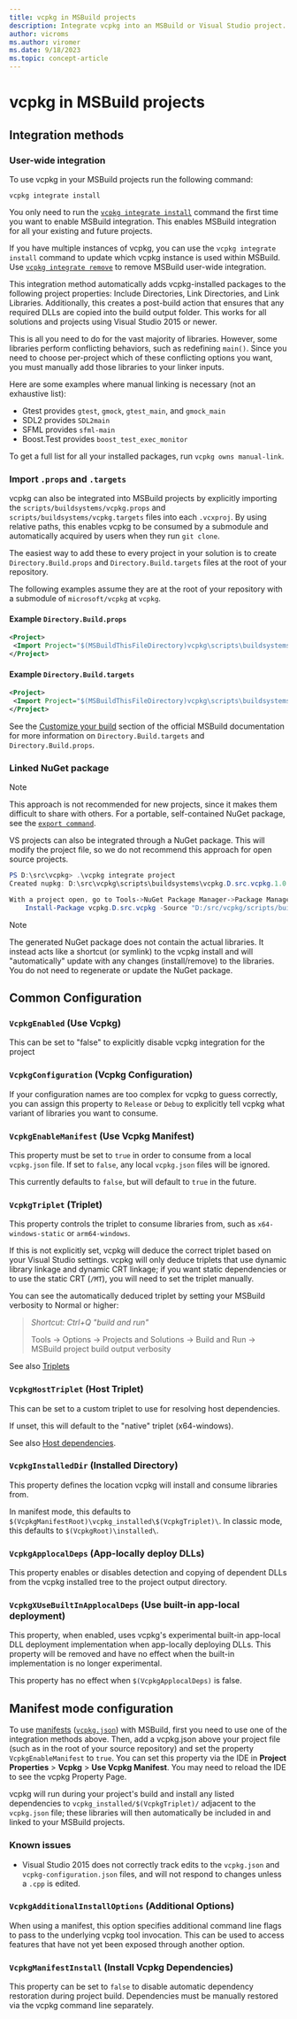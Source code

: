 ```yaml
---
title: vcpkg in MSBuild projects
description: Integrate vcpkg into an MSBuild or Visual Studio project.
author: vicroms
ms.author: viromer
ms.date: 9/18/2023
ms.topic: concept-article
---
```

# vcpkg in MSBuild projects

## Integration methods

### User-wide integration

To use vcpkg in your MSBuild projects run the following command:

```Console
vcpkg integrate install
```

You only need to run the [`vcpkg integrate
install`](../../commands/integrate.md#vcpkg-integrate-install) command the first time you want to
enable MSBuild integration. This enables MSBuild integration for all your existing and future
projects.

If you have multiple instances of vcpkg, you can use the `vcpkg integrate install` command to update
which vcpkg instance is used within MSBuild. Use [`vcpkg integrate
remove`](../../commands/integrate.md#vcpkg-integrate-remove) to remove MSBuild user-wide
integration.

This integration method automatically adds vcpkg-installed packages to the following project
properties: Include Directories, Link Directories, and Link Libraries. Additionally, this creates a
post-build action that ensures that any required DLLs are copied into the build output folder. This
works for all solutions and projects using Visual Studio 2015 or newer.

This is all you need to do for the vast majority of libraries. However, some libraries perform
conflicting behaviors, such as redefining `main()`. Since you need to choose per-project which of
these conflicting options you want, you must manually add those libraries to your linker inputs.

Here are some examples where manual linking is necessary (not an exhaustive list):

- Gtest provides `gtest`, `gmock`, `gtest_main`, and `gmock_main`
- SDL2 provides `SDL2main`
- SFML provides `sfml-main`
- Boost.Test provides `boost_test_exec_monitor`

To get a full list for all your installed packages, run `vcpkg owns manual-link`.

### Import `.props` and `.targets`

vcpkg can also be integrated into MSBuild projects by explicitly importing the
`scripts/buildsystems/vcpkg.props` and `scripts/buildsystems/vcpkg.targets` files into each
`.vcxproj`. By using relative paths, this enables vcpkg to be consumed by a submodule and
automatically acquired by users when they run `git clone`.

The easiest way to add these to every project in your solution is to create `Directory.Build.props`
and `Directory.Build.targets` files at the root of your repository.

The following examples assume they are at the root of your repository with a submodule of
`microsoft/vcpkg` at `vcpkg`.

#### Example `Directory.Build.props`

```xml
<Project>
 <Import Project="$(MSBuildThisFileDirectory)vcpkg\scripts\buildsystems\msbuild\vcpkg.props" />
</Project>
```

#### Example `Directory.Build.targets`

```xml
<Project>
 <Import Project="$(MSBuildThisFileDirectory)vcpkg\scripts\buildsystems\msbuild\vcpkg.targets" />
</Project>
```

See the [Customize your
build](/visualstudio/msbuild/customize-your-build#directorybuildprops-and-directorybuildtargets)
section of the official MSBuild documentation for more information on `Directory.Build.targets` and
`Directory.Build.props`.

### Linked NuGet package

> [!NOTE]
> This approach is not recommended for new projects, since it makes them difficult to share
> with others. For a portable, self-contained NuGet package, see the [`export
> command`](../../commands/export.md).

VS projects can also be integrated through a NuGet package. This will modify the project file, so we
do not recommend this approach for open source projects.

```powershell
PS D:\src\vcpkg> .\vcpkg integrate project
Created nupkg: D:\src\vcpkg\scripts\buildsystems\vcpkg.D.src.vcpkg.1.0.0.nupkg

With a project open, go to Tools->NuGet Package Manager->Package Manager Console and paste:
    Install-Package vcpkg.D.src.vcpkg -Source "D:/src/vcpkg/scripts/buildsystems"
```

> [!NOTE]
> The generated NuGet package does not contain the actual libraries. It instead acts like a
> shortcut (or symlink) to the vcpkg install and will "automatically" update with any changes
> (install/remove) to the libraries. You do not need to regenerate or update the NuGet package.

## Common Configuration

### `VcpkgEnabled` (Use Vcpkg)

This can be set to "false" to explicitly disable vcpkg integration for the project

### `VcpkgConfiguration` (Vcpkg Configuration)

If your configuration names are too complex for vcpkg to guess correctly, you can assign this
property to `Release` or `Debug` to explicitly tell vcpkg what variant of libraries you want to
consume.

### `VcpkgEnableManifest` (Use Vcpkg Manifest)

This property must be set to `true` in order to consume from a local `vcpkg.json` file. If set to
`false`, any local `vcpkg.json` files will be ignored.

This currently defaults to `false`, but will default to `true` in the future.

### <a name="vcpkgtriplet"></a> `VcpkgTriplet` (Triplet)

This property controls the triplet to consume libraries from, such as `x64-windows-static` or
`arm64-windows`.

If this is not explicitly set, vcpkg will deduce the correct triplet based on your Visual Studio
settings. vcpkg will only deduce triplets that use dynamic library linkage and dynamic CRT linkage;
if you want static dependencies or to use the static CRT (`/MT`), you will need to set the triplet
manually.

You can see the automatically deduced triplet by setting your MSBuild verbosity to Normal or higher:

> *Shortcut: Ctrl+Q "build and run"*
>
> Tools -> Options -> Projects and Solutions -> Build and Run -> MSBuild project build output
> verbosity

See also [Triplets](../triplets.md)

### <a name="vcpkghosttriplet"></a> `VcpkgHostTriplet` (Host Triplet)

This can be set to a custom triplet to use for resolving host dependencies.

If unset, this will default to the "native" triplet (x64-windows).

See also [Host dependencies](../host-dependencies.md).

### `VcpkgInstalledDir` (Installed Directory)

This property defines the location vcpkg will install and consume libraries from.

In manifest mode, this defaults to `$(VcpkgManifestRoot)\vcpkg_installed\$(VcpkgTriplet)\`. In
classic mode, this defaults to `$(VcpkgRoot)\installed\`.

### `VcpkgApplocalDeps` (App-locally deploy DLLs)

This property enables or disables detection and copying of dependent DLLs from the vcpkg installed
tree to the project output directory.

### `VcpkgXUseBuiltInApplocalDeps` (Use built-in app-local deployment)

This property, when enabled, uses vcpkg's experimental built-in app-local DLL deployment
implementation when app-locally deploying DLLs. This property will be removed and have no effect
when the built-in implementation is no longer experimental.

This property has no effect when `$(VcpkgApplocalDeps)` is false.

## Manifest mode configuration

To use [manifests](../manifests.md) ([`vcpkg.json`](../../reference/vcpkg-json.md)) with MSBuild,
first you need to use one of the integration methods above. Then, add a vcpkg.json above your
project file (such as in the root of your source repository) and set the property
`VcpkgEnableManifest` to `true`. You can set this property via the IDE in **Project Properties** >
**Vcpkg** > **Use Vcpkg Manifest**. You may need to reload the IDE to see the vcpkg Property Page.

vcpkg will run during your project's build and install any listed dependencies to
`vcpkg_installed/$(VcpkgTriplet)/` adjacent to the `vcpkg.json` file; these libraries will then
automatically be included in and linked to your MSBuild projects.

### Known issues

- Visual Studio 2015 does not correctly track edits to the `vcpkg.json` and
  `vcpkg-configuration.json` files, and will not respond to changes unless a `.cpp` is edited.

### <a name="vcpkg-additional-install-options"></a> `VcpkgAdditionalInstallOptions` (Additional Options)

When using a manifest, this option specifies additional command line flags to pass to the underlying
vcpkg tool invocation. This can be used to access features that have not yet been exposed through
another option.

### `VcpkgManifestInstall` (Install Vcpkg Dependencies)

This property can be set to `false` to disable automatic dependency restoration during project
build. Dependencies must be manually restored via the vcpkg command line separately.
